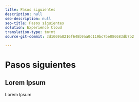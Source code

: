 ```yaml
---
title: Pasos siguientes
description: null
seo-description: null
seo-title: Pasos siguientes
solution: Experience Cloud
translation-type: tm+mt
source-git-commit: 3d1069a8216f648b9aa0c119bc7be086683db7b2

---
```



# Pasos siguientes

## Lorem Ipsum

Lorem Ipsum